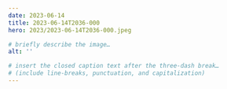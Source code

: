 ```yaml
---
date: 2023-06-14
title: 2023-06-14T2036-000
hero: 2023/2023-06-14T2036-000.jpeg

# briefly describe the image…
alt: ''

# insert the closed caption text after the three-dash break…
# (include line-breaks, punctuation, and capitalization)
---
```

